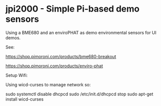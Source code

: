 # jpi2000 - Simple Pi-based demo sensors

Using a BME680 and an enviroPHAT as demo environmental sensors for UI demos.

See:

https://shop.pimoroni.com/products/bme680-breakout

https://shop.pimoroni.com/products/enviro-phat

Setup Wifi:

Using wicd-curses to manage network so:

sudo systemctl disable dhcpcd
sudo /etc/init.d/dhcpcd stop
sudo apt-get install wicd-curses

